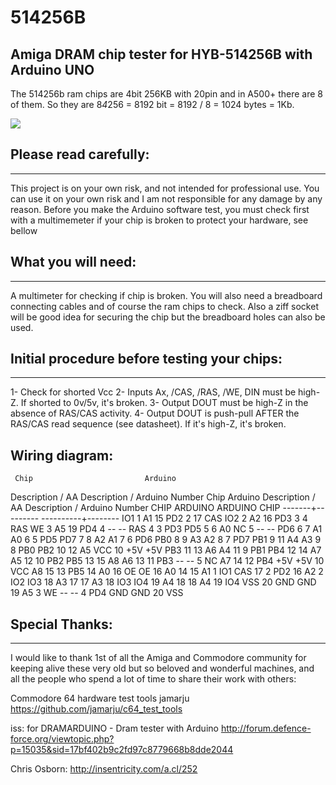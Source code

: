 # 514256B
## Amiga DRAM chip tester for HYB-514256B with Arduino UNO 

The 514256b ram chips are 4bit 256KB with 20pin and in A500+ there are 8 of them.
So they are 8*4*256 = 8192 bit = 8192 / 8 = 1024 bytes = 1Kb.


![](img/arduino.jpg)


## Please read carefully:
----------------------
This project is on your own risk, and not intended for professional use.
You can use it on your own risk and I am not responsible for any damage by any reason.
Before you make the Arduino software test, you must check first with a multimemeter if your chip is broken to protect your hardware, see bellow

## What you will need:
-------------------
A multimeter for checking if chip is broken.
You will also need a breadboard connecting cables and of course the ram chips to check.
Also a ziff socket will be good idea for securing the chip but the breadboard holes can also be used.

## Initial procedure before testing your chips:
--------------------------------------------
 1- Check for shorted Vcc
 2- Inputs Ax, /CAS, /RAS, /WE, DIN must be high-Z. If shorted to 0v/5v,    it's broken.
 3- Output DOUT must be high-Z in the absence of RAS/CAS activity.
 4- Output DOUT is push-pull AFTER the RAS/CAS read sequence (see datasheet). If it's high-Z, it's broken.


##              Wiring diagram:

     Chip                         Arduino
Description / AA         Description / Arduino Number
     Chip                         Arduino
Description / AA         Description / Arduino Number
  CHIP    ARDUINO        ARDUINO    CHIP
-------+---------     ----------+--------
IO1  1   A1   15        PD2  2    17   CAS
IO2  2   A2   16        PD3  3    4    RAS
WE   3   A5   19        PD4  4    --   --
RAS  4   3    PD3       PD5  5    6    A0
NC   5   --   --        PD6  6    7    A1
A0   6   5    PD5       PD7  7    8    A2
A1   7   6    PD6       PB0  8    9    A3
A2   8   7    PD7       PB1  9    11   A4
A3   9   8    PB0       PB2  10   12   A5
VCC  10  +5V  +5V       PB3  11   13   A6
A4   11  9    PB1       PB4  12   14   A7
A5   12  10   PB2       PB5  13   15   A8
A6   13  11   PB3       --   --   5    NC
A7   14  12   PB4       +5V  +5V  10   VCC
A8   15  13   PB5       14   A0   16   OE
OE   16  A0   14        15   A1   1    IO1
CAS  17  2    PD2       16   A2   2    IO2
IO3  18  A3   17        17   A3   18   IO3
IO4  19  A4   18        18   A4   19   IO4
VSS  20  GND  GND       19   A5   3    WE
--   --  4    PD4       GND  GND  20   VSS



## Special Thanks:
----------------
I would like to thank 1st of all the Amiga and Commodore community
for keeping alive these very old but so beloved and wonderful machines,
and all the people who spend a lot of time to share their work with others:

Commodore 64 hardware test tools
jamarju
https://github.com/jamarju/c64_test_tools

iss: for DRAMARDUINO - Dram tester with Arduino
http://forum.defence-force.org/viewtopic.php?p=15035&sid=17bf402b9c2fd97c8779668b8dde2044

Chris Osborn:
http://insentricity.com/a.cl/252
